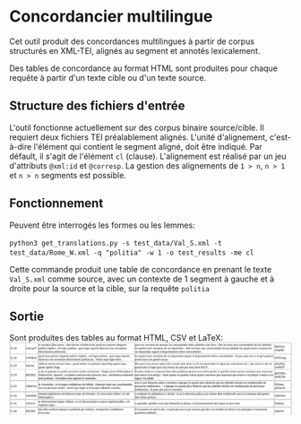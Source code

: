 # Concordancier multilingue


Cet outil produit des concordances multilingues à partir de corpus structurés en XML-TEI, alignés au segment et annotés lexicalement. 

Des tables de concordance au format HTML sont produites pour chaque requête à partir d'un texte cible ou d'un texte source.

## Structure des fichiers d'entrée

L'outil fonctionne actuellement sur des corpus binaire source/cible. Il requiert deux fichiers TEI préalablement alignés.
L'unité d'alignement, c'est-à-dire l'élément qui contient le segment aligné, doit être indiqué. Par défault, il s'agit de
l'élément `cl` (clause). L'alignement est réalisé par un jeu d'attributs `@xml:id` et `@corresp`. La gestion des alignements 
de `1 > n`, `n > 1` et `n > n` segments est possible.

## Fonctionnement

Peuvent être interrogés les formes ou les lemmes: 

`python3 get_translations.py -s test_data/Val_S.xml -t test_data/Rome_W.xml -q "politia" -w 1 -o test_results -me cl`

Cette commande produit une table de concordance en prenant le texte `Val_S.xml` comme source, avec un contexte de 1 segment à gauche et à droite pour la source et la cible, sur la requête `politia`


## Sortie

Sont produites des tables au format HTML, CSV et LaTeX: ![alt text](img/exemple.png)